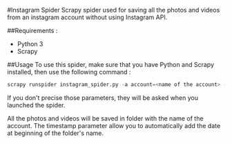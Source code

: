 #Instagram Spider
Scrapy spider used for saving all the photos and videos from an instagram account without using Instagram API.

##Requirements :
- Python 3
- Scrapy

##Usage
To use this spider,
make sure that you have Python and Scrapy installed,
then use the following command :

```python
scrapy runspider instagram_spider.py -a account=<name of the account> -a videos=<y or n> -a timestamp=<y or n>
```

If you don't precise those parameters, they will be asked when you launched the spider.


All the photos and videos will be saved in folder with the name of the account.
The timestamp parameter allow you to automatically add the date at beginning of the folder's name.

